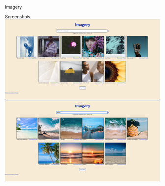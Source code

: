 Imagery

Screenshots:
![screenshot for app](images/screenshot1.png)
![screenshot for app](images/screenshot2.png)
